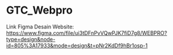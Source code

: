 # GTC_Webpro

Link Figma Desain Website: https://www.figma.com/file/ui3tDFnPvVQwPJK7fiD7g8/WEBPRO?type=design&node-id=805%3A17933&mode=design&t=pNr2KdDf9hBr1osp-1

